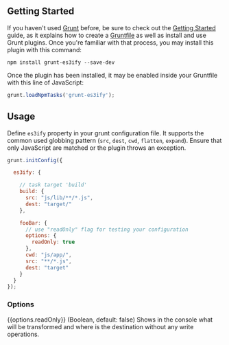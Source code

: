 ## Getting Started

If you haven't used [Grunt](http://gruntjs.com/) before, be sure to check out the [Getting Started](http://gruntjs.com/getting-started) guide, as it explains how to create a [Gruntfile](http://gruntjs.com/sample-gruntfile) as well as install and use Grunt plugins. Once you're familiar with that process, you may install this plugin with this command:

```shell
npm install grunt-es3ify --save-dev
```

Once the plugin has been installed, it may be enabled inside your Gruntfile with this line of JavaScript:

```js
grunt.loadNpmTasks('grunt-es3ify');
```

## Usage
Define `es3ify` property in your grunt configuration file. It supports the common used globbing
pattern (`src`, `dest`, `cwd`, `flatten`, `expand`). Ensure that only JavaScript are matched
or the plugin throws an exception.

```js
grunt.initConfig({

  es3ify: {

    // task target 'build'
    build: {
      src: "js/lib/**/*.js",
      dest: "target/"
    },

    fooBar: {
      // use "readOnly" flag for testing your configuration
      options: {
        readOnly: true
      },
      cwd: "js/app/",
      src: "**/*.js",
      dest: "target"
    }
  }
});
```

### Options

{{options.readOnly}} (Boolean, default: false)
Shows in the console what will be transformed and where is the destination without any write operations.

